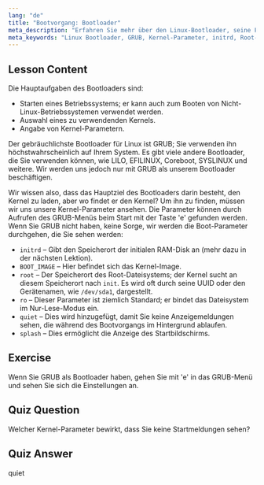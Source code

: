 ```yaml
---
lang: "de"
title: "Bootvorgang: Bootloader"
meta_description: "Erfahren Sie mehr über den Linux-Bootloader, seine Funktionen und gängige Kernel-Parameter wie initrd und root. Verstehen Sie GRUB und optimieren Sie Ihren Linux-Bootvorgang."
meta_keywords: "Linux Bootloader, GRUB, Kernel-Parameter, initrd, Root-Dateisystem, Linux-Bootvorgang, Linux-Tutorial, Linux für Anfänger"
---
```


## Lesson Content

Die Hauptaufgaben des Bootloaders sind:

- Starten eines Betriebssystems; er kann auch zum Booten von Nicht-Linux-Betriebssystemen verwendet werden.
- Auswahl eines zu verwendenden Kernels.
- Angabe von Kernel-Parametern.

Der gebräuchlichste Bootloader für Linux ist GRUB; Sie verwenden ihn höchstwahrscheinlich auf Ihrem System. Es gibt viele andere Bootloader, die Sie verwenden können, wie LILO, EFILINUX, Coreboot, SYSLINUX und weitere. Wir werden uns jedoch nur mit GRUB als unserem Bootloader beschäftigen.

Wir wissen also, dass das Hauptziel des Bootloaders darin besteht, den Kernel zu laden, aber wo findet er den Kernel? Um ihn zu finden, müssen wir uns unsere Kernel-Parameter ansehen. Die Parameter können durch Aufrufen des GRUB-Menüs beim Start mit der Taste 'e' gefunden werden. Wenn Sie GRUB nicht haben, keine Sorge, wir werden die Boot-Parameter durchgehen, die Sie sehen werden:

- `initrd` – Gibt den Speicherort der initialen RAM-Disk an (mehr dazu in der nächsten Lektion).
- `BOOT_IMAGE` – Hier befindet sich das Kernel-Image.
- `root` – Der Speicherort des Root-Dateisystems; der Kernel sucht an diesem Speicherort nach `init`. Es wird oft durch seine UUID oder den Gerätenamen, wie `/dev/sda1`, dargestellt.
- `ro` – Dieser Parameter ist ziemlich Standard; er bindet das Dateisystem im Nur-Lese-Modus ein.
- `quiet` – Dies wird hinzugefügt, damit Sie keine Anzeigemeldungen sehen, die während des Bootvorgangs im Hintergrund ablaufen.
- `splash` – Dies ermöglicht die Anzeige des Startbildschirms.

## Exercise

Wenn Sie GRUB als Bootloader haben, gehen Sie mit 'e' in das GRUB-Menü und sehen Sie sich die Einstellungen an.

## Quiz Question

Welcher Kernel-Parameter bewirkt, dass Sie keine Startmeldungen sehen?

## Quiz Answer

quiet
